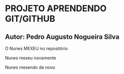 # PROJETO APRENDENDO GIT/GITHUB

## Autor: Pedro Augusto Nogueira Silva

O Nunes MEXEU no repositório

Nunes mexeu novamente

Nunes mexendo de novo
